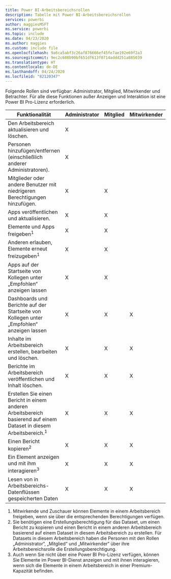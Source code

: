 ```yaml
---
title: Power BI-Arbeitsbereichsrollen
description: Tabelle mit Power BI-Arbeitsbereichsrollen
services: powerbi
author: maggiesMSFT
ms.service: powerbi
ms.topic: include
ms.date: 04/23/2020
ms.author: maggies
ms.custom: include file
ms.openlocfilehash: 9a6ca5abf3c26af876666ef45fe7ae192e69f2a3
ms.sourcegitcommit: 9ec2c608b90bf651df613f0714addd251a885039
ms.translationtype: HT
ms.contentlocale: de-DE
ms.lasthandoff: 04/24/2020
ms.locfileid: "82120347"
---
```

Folgende Rollen sind verfügbar: Administrator, Mitglied, Mitwirkender und Betrachter. Für alle diese Funktionen außer Anzeigen und Interaktion ist eine Power BI Pro-Lizenz erforderlich.

|Funktionalität   | Administrator  | Mitglied  | Mitwirkender  | Viewer |
|---|---|---|---|---|
| Den Arbeitsbereich aktualisieren und löschen.  | X  |   |   |   | 
| Personen hinzufügen/entfernen (einschließlich anderer Administratoren).  | X  |   |   |   |
| Mitglieder oder andere Benutzer mit niedrigeren Berechtigungen hinzufügen.  |  X | X  |   |   |
| Apps veröffentlichen und aktualisieren. |  X | X  |   |   |
| Elemente und Apps freigeben<sup>1</sup> |  X | X  |   |   |
| Anderen erlauben, Elemente erneut freizugeben<sup>1</sup> |  X | X  |   |   |
| Apps auf der Startseite von Kollegen unter „Empfohlen“ anzeigen lassen |  X | X  |   |   |
| Dashboards und Berichte auf der Startseite von Kollegen unter „Empfohlen“ anzeigen lassen |  X | X  | X |   |
| Inhalte im Arbeitsbereich erstellen, bearbeiten und löschen.  |  X | X  | X  |   |
| Berichte im Arbeitsbereich veröffentlichen und Inhalt löschen.  |  X | X  | X  |   |
| Erstellen Sie einen Bericht in einem anderen Arbeitsbereich basierend auf einem Dataset in diesem Arbeitsbereich.<sup>1</sup> |  X | X  | X  |   |
| Einen Bericht kopieren<sup>2</sup> | X | X | X |  |
| Ein Element anzeigen und mit ihm interagieren<sup>3</sup> |  X | X  | X  | X  |
| Lesen von in Arbeitsbereichs-Datenflüssen gespeicherten Daten | X | X | X | X |

1. Mitwirkende und Zuschauer können Elemente in einem Arbeitsbereich freigeben, wenn sie über die entsprechenden Berechtigungen verfügen.
2. Sie benötigen eine Erstellungsberechtigung für das Dataset, um einen Bericht zu kopieren und einen Bericht in einem anderen Arbeitsbereich basierend auf einem Dataset in diesem Arbeitsbereich zu erstellen. Für Datasets in diesem Arbeitsbereich haben die Personen mit den Rollen „Administrator“, „Mitglied“ und „Mitwirkender“ über ihre Arbeitsbereichsrolle die Erstellungsberechtigung.
3. Auch wenn Sie nicht über eine Power BI Pro-Lizenz verfügen, können Sie Elemente im Power BI-Dienst anzeigen und mit ihnen interagieren, wenn sich die Elemente in einem Arbeitsbereich in einer Premium-Kapazität befinden.

